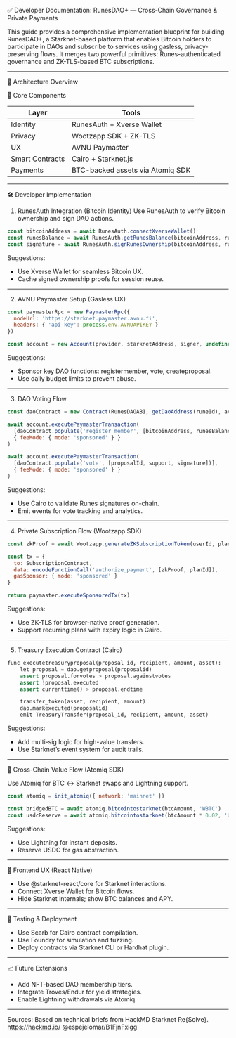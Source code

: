 ✅ Developer Documentation: RunesDAO+ — Cross-Chain Governance & Private Payments

This guide provides a comprehensive implementation blueprint for building RunesDAO+, a Starknet-based platform that enables Bitcoin holders to participate in DAOs and subscribe to services using gasless, privacy-preserving flows. It merges two powerful primitives: Runes-authenticated governance and ZK-TLS-based BTC subscriptions.

---

🧱 Architecture Overview

🔗 Core Components

| Layer | Tools |
|-------|------|
| Identity | RunesAuth + Xverse Wallet |
| Privacy | Wootzapp SDK + ZK-TLS |
| UX | AVNU Paymaster |
| Smart Contracts | Cairo + Starknet.js |
| Payments | BTC-backed assets via Atomiq SDK |

---

🛠️ Developer Implementation

1. RunesAuth Integration (Bitcoin Identity)
Use RunesAuth to verify Bitcoin ownership and sign DAO actions.

```js
const bitcoinAddress = await RunesAuth.connectXverseWallet()
const runesBalance = await RunesAuth.getRunesBalance(bitcoinAddress, runeId)
const signature = await RunesAuth.signRunesOwnership(bitcoinAddress, runeId)
```

Suggestions:
- Use Xverse Wallet for seamless Bitcoin UX.
- Cache signed ownership proofs for session reuse.

---

2. AVNU Paymaster Setup (Gasless UX)

```js
const paymasterRpc = new PaymasterRpc({
  nodeUrl: 'https://starknet.paymaster.avnu.fi',
  headers: { 'api-key': process.env.AVNUAPIKEY }
})

const account = new Account(provider, starknetAddress, signer, undefined, undefined, paymasterRpc)
```

Suggestions:
- Sponsor key DAO functions: registermember, vote, createproposal.
- Use daily budget limits to prevent abuse.

---

3. DAO Voting Flow

```js
const daoContract = new Contract(RunesDAOABI, getDaoAddress(runeId), account)

await account.executePaymasterTransaction(
  [daoContract.populate('register_member', [bitcoinAddress, runesBalance, signature])],
  { feeMode: { mode: 'sponsored' } }
)

await account.executePaymasterTransaction(
  [daoContract.populate('vote', [proposalId, support, signature])],
  { feeMode: { mode: 'sponsored' } }
)
```

Suggestions:
- Use Cairo to validate Runes signatures on-chain.
- Emit events for vote tracking and analytics.

---

4. Private Subscription Flow (Wootzapp SDK)

```js
const zkProof = await Wootzapp.generateZKSubscriptionToken(userId, planId)

const tx = {
  to: SubscriptionContract,
  data: encodeFunctionCall('authorize_payment', [zkProof, planId]),
  gasSponsor: { mode: 'sponsored' }
}

return paymaster.executeSponsoredTx(tx)
```

Suggestions:
- Use ZK-TLS for browser-native proof generation.
- Support recurring plans with expiry logic in Cairo.

---

5. Treasury Execution Contract (Cairo)

```python
func executetreasuryproposal(proposal_id, recipient, amount, asset):
    let proposal = dao.getproposal(proposalid)
    assert proposal.forvotes > proposal.againstvotes
    assert !proposal.executed
    assert currenttime() > proposal.endtime

    transfer_token(asset, recipient, amount)
    dao.markexecuted(proposalid)
    emit TreasuryTransfer(proposal_id, recipient, amount, asset)
```

Suggestions:
- Add multi-sig logic for high-value transfers.
- Use Starknet’s event system for audit trails.

---

🔄 Cross-Chain Value Flow (Atomiq SDK)

Use Atomiq for BTC ↔ Starknet swaps and Lightning support.

```js
const atomiq = init_atomiq({ network: 'mainnet' })

const bridgedBTC = await atomiq.bitcointostarknet(btcAmount, 'WBTC')
const usdcReserve = await atomiq.bitcointostarknet(btcAmount * 0.02, 'USDC')
```

Suggestions:
- Use Lightning for instant deposits.
- Reserve USDC for gas abstraction.

---

📱 Frontend UX (React Native)

- Use @starknet-react/core for Starknet interactions.
- Connect Xverse Wallet for Bitcoin flows.
- Hide Starknet internals; show BTC balances and APY.

---

🧪 Testing & Deployment

- Use Scarb for Cairo contract compilation.
- Use Foundry for simulation and fuzzing.
- Deploy contracts via Starknet CLI or Hardhat plugin.

---

📈 Future Extensions

- Add NFT-based DAO membership tiers.
- Integrate Troves/Endur for yield strategies.
- Enable Lightning withdrawals via Atomiq.

---

Sources: Based on technical briefs from HackMD Starknet Re{Solve}. https://hackmd.io/ @espejelomar/B1FjnFxigg
